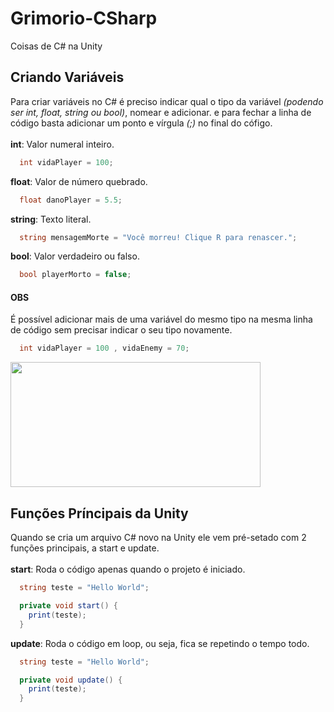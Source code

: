# Grimorio-CSharp
Coisas de C# na Unity

## Criando Variáveis
Para criar variáveis no C# é preciso indicar qual o tipo da variável _(podendo ser int, float, string ou bool)_, nomear e adicionar. e para fechar a linha de código basta adicionar um ponto e vírgula _(;)_ no final do cófigo.<br>
<br>**int**: Valor numeral inteiro.
```c#
  int vidaPlayer = 100;
```
**float**: Valor de número quebrado.
```c#
  float danoPlayer = 5.5;
```
**string**: Texto literal.
```c#
  string mensagemMorte = "Você morreu! Clique R para renascer.";
```
**bool**: Valor verdadeiro ou falso.
```c#
  bool playerMorto = false;
```
#### OBS
É possível adicionar mais de uma variável do mesmo tipo na mesma linha de código sem precisar indicar o seu tipo novamente.
```c#
  int vidaPlayer = 100 , vidaEnemy = 70;
```
<img src="https://encrypted-tbn0.gstatic.com/images?q=tbn:ANd9GcTDZdKsWm1Hsw_C37ZmcicGptfPrBl1YdwJ0A&s" width="400px" height="200px">

## Funções Príncipais da Unity
Quando se cria um arquivo C# novo na Unity ele vem pré-setado com 2 funções principais, a start e update.<br>
<br>**start**: Roda o código apenas quando o projeto é iniciado.
```c#
  string teste = "Hello World";

  private void start() {
    print(teste);
  }
```
**update**: Roda o código em loop, ou seja, fica se repetindo o tempo todo.
```c#
  string teste = "Hello World";

  private void update() {
    print(teste);
  }
```
